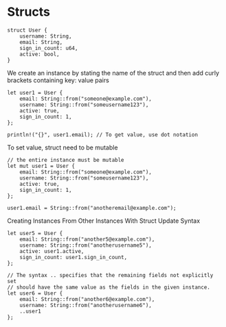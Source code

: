 # Structs

    struct User {
        username: String,
        email: String,
        sign_in_count: u64,
        active: bool,
    }

We create an instance by stating the name of the struct and then add curly brackets containing key: value pairs

    let user1 = User {
        email: String::from("someone@example.com"),
        username: String::from("someusername123"),
        active: true,
        sign_in_count: 1,
    };
    
    println!("{}", user1.email); // To get value, use dot notation

To set value, struct need to be mutable

    // the entire instance must be mutable
    let mut user1 = User {
        email: String::from("someone@example.com"),
        username: String::from("someusername123"),
        active: true,
        sign_in_count: 1,
    };

    user1.email = String::from("anotheremail@example.com");

Creating Instances From Other Instances With Struct Update Syntax

    let user5 = User {
        email: String::from("another5@example.com"),
        username: String::from("anotherusername5"),
        active: user1.active,
        sign_in_count: user1.sign_in_count,
    };
    
    // The syntax .. specifies that the remaining fields not explicitly set
    // should have the same value as the fields in the given instance.
    let user6 = User {
        email: String::from("another6@example.com"),
        username: String::from("anotherusername6"),
        ..user1
    };
